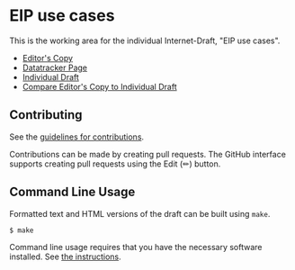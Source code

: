 # EIP use cases

This is the working area for the individual Internet-Draft, "EIP use cases".

* [Editor's Copy](https://eip-home.github.io/use-cases/#go.draft-eip-use-cases.html)
* [Datatracker Page](https://datatracker.ietf.org/doc/draft-eip-use-cases)
* [Individual Draft](https://datatracker.ietf.org/doc/html/draft-eip-use-cases)
* [Compare Editor's Copy to Individual Draft](https://eip-home.github.io/use-cases/#go.draft-eip-use-cases.diff)


## Contributing

See the
[guidelines for contributions](https://github.com/eip-home/use-cases/blob/main/CONTRIBUTING.md).

Contributions can be made by creating pull requests.
The GitHub interface supports creating pull requests using the Edit (✏) button.


## Command Line Usage

Formatted text and HTML versions of the draft can be built using `make`.

```sh
$ make
```

Command line usage requires that you have the necessary software installed.  See
[the instructions](https://github.com/martinthomson/i-d-template/blob/main/doc/SETUP.md).

